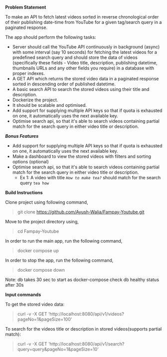 **Problem Statement**

To make an API to fetch latest videos sorted in reverse chronological order of their publishing date-time from YouTube for a given tag/search query in a paginated response.

The app should perform the following tasks:
* Server should call the YouTube API continuously in background (async) with some interval (say 10 seconds) for fetching the latest videos for a predefined search query and should store the data of videos (specifically these fields - Video title, description, publishing datetime, thumbnails URLs and any other fields you require) in a database with proper indexes.
* A GET API which returns the stored video data in a paginated response sorted in descending order of published datetime.
* A basic search API to search the stored videos using their title and description.
* Dockerize the project.
* It should be scalable and optimised.
* Add support for supplying multiple API keys so that if quota is exhausted on one, it automatically uses the next available key.
* Optimise search api, so that it's able to search videos containing partial match for the search query in either video title or description.

***Bonus Features***

* Add support for supplying multiple API keys so that if quota is exhausted on one, it automatically uses the next available key.
* Make a dashboard to view the stored videos with filters and sorting options (optional)
* Optimise search api, so that it's able to search videos containing partial match for the search query in either video title or description.
    - Ex 1: A video with title *`How to make tea?`* should match for the search query `tea how`

**Build Instructions**

Clone project using following command,
> git clone https://github.com/Ayush-Walia/Fampay-Youtube.git

Move to the project directory using,
> cd Fampay-Youtube

In order to run the main app, run the following command,
> docker compose up

In order to stop the app, run the following command,
> docker compose down

Note: db takes 30 sec to start as docker-compose check db healthy status after 30s

**Input commands**

To get the stored video data:
> curl -v -X GET 'http://localhost:8080/api/v1/videos?pageNo=1&pageSize=100'

To search for the videos title or description in stored videos(supports partial match):
> curl -v -X GET 'http://localhost:8080/api/v1/search?query=query&pageNo=1&pageSize=10'